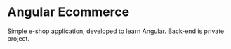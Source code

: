 # Angular Ecommerce

Simple e-shop application, developed to learn Angular. 
Back-end is private project.
